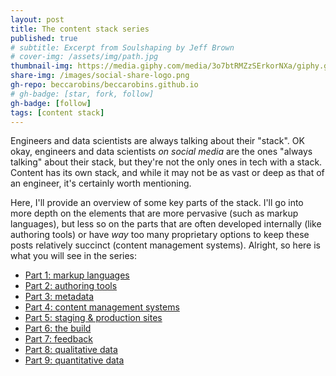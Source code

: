```yaml
---
layout: post
title: The content stack series
published: true
# subtitle: Excerpt from Soulshaping by Jeff Brown
# cover-img: /assets/img/path.jpg
thumbnail-img: https://media.giphy.com/media/3o7btRMZzSErkorNXa/giphy.gif
share-img: /images/social-share-logo.png
gh-repo: beccarobins/beccarobins.github.io
# gh-badge: [star, fork, follow]
gh-badge: [follow]
tags: [content stack]
---
```


Engineers and data scientists are always talking about their "stack". OK okay, engineers and data scientists _on social media_ are the ones "always talking" about their stack, but they're not the only ones in tech with a stack. Content has its own stack, and while it may not be as vast or deep as that of an engineer, it's certainly worth mentioning.

Here, I'll provide an overview of some key parts of the stack. I'll go into more depth on the elements that are more pervasive (such as markup languages), but less so on the parts that are often developed internally (like authoring tools) or have _way_ too many proprietary options to keep these posts relatively succinct (content management systems). Alright, so here is what you will see in the series:

- [Part 1: markup languages](../content-stack-markup) 
- [Part 2: authoring tools](../coming-soon)
- [Part 3: metadata](../coming-soon)
- [Part 4: content management systems](../coming-soon)
- [Part 5: staging & production sites](../coming-soon)
- [Part 6: the build](../coming-soon)
- [Part 7: feedback](../coming-soon)
- [Part 8: qualitative data](../coming-soon)
- [Part 9: quantitative data](../coming-soon)